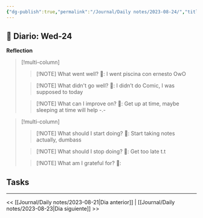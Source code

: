 ```yaml
---
{"dg-publish":true,"permalink":"/Journal/Daily notes/2023-08-24/","title":"2023-08-22","tags":["Daily"],"created":"2023-08-22T11:45:57.765-05:00","updated":"2023-08-26T00:22:32.669-05:00"}
---
```



## 📅 Diario: Wed-24


**Reflection**

> [!multi-column]
> 
> > [!NOTE] What went well?
> > 💭: I went piscina con ernesto OwO
> 
> > [!NOTE] What didn't go well?
> > 💭: I didn’t do Comic, I was supposed to today
> 
> > [!NOTE] What can I improve on?
> > 💭: Get up at time, maybe sleeping at time will help -.-
> 

> [!multi-column]
> 
> > [!NOTE] What should I start doing?
> > 💭: Start taking notes actually, dumbass
> 
> > [!NOTE] What should I stop doing?
> > 💭: Get too late t.t
> 
> > [!NOTE] What am I grateful for?
> > 💭: 
> 

## Tasks

- - - 

<< [[Journal/Daily notes/2023-08-21\|Dia anterior]] | [[Journal/Daily notes/2023-08-23\|Dia siguiente]] >>
